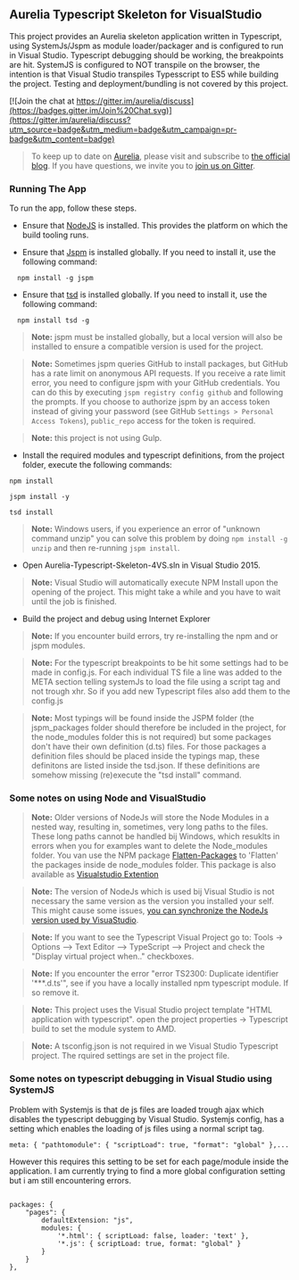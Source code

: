 
## Aurelia Typescript Skeleton for VisualStudio

This project provides an Aurelia skeleton application written in Typescript, using SystemJs/Jspm as module loader/packager and is configured to run in Visual Studio. 
Typescript debugging should be working, the breakpoints are hit. SystemJS is configured to NOT transpile on the browser, the intention is that Visual Studio transpiles 
Typesscript to ES5 while building the project. Testing and deployment/bundling is not covered by this project.

[![Join the chat at https://gitter.im/aurelia/discuss](https://badges.gitter.im/Join%20Chat.svg)](https://gitter.im/aurelia/discuss?utm_source=badge&utm_medium=badge&utm_campaign=pr-badge&utm_content=badge)

> To keep up to date on [Aurelia](http://www.aurelia.io/), please visit and subscribe to [the official blog](http://blog.durandal.io/). 
If you have questions, we invite you to [join us on Gitter](https://gitter.im/aurelia/discuss). 

### Running The App

To run the app, follow these steps.

* Ensure that [NodeJS](http://nodejs.org/) is installed. This provides the platform on which the build tooling runs.

* Ensure that [Jspm](http://jspm.io/) is installed globally. If you need to install it, use the following command:
  
```shell
  npm install -g jspm
```

* Ensure that [tsd](http://definitelytyped.org/tsd/) is installed globally. If you need to install it, use the following command:

```shell
  npm install tsd -g
```

  > **Note:** jspm must be installed globally, but a local version will also be installed to ensure a compatible version is used for the project.

  > **Note:** Sometimes jspm queries GitHub to install packages, but GitHub has a rate limit on anonymous API requests. 
If you receive a rate limit error, you need to configure jspm with your GitHub credentials. You can do this by executing 
`jspm registry config github` and following the prompts. If you choose to authorize jspm by an access token instead of giving your 
password (see GitHub `Settings > Personal Access Tokens`), `public_repo` access for the token is required.

  > **Note:** this project is not using Gulp.

* Install the required modules and typescript definitions, from the project folder, execute the following commands:

```shell
npm install

jspm install -y

tsd install
```

>**Note:** Windows users, if you experience an error of "unknown command unzip" you can solve this problem by doing `npm install -g unzip` and then re-running `jspm install`.

* Open Aurelia-Typescript-Skeleton-4VS.sln in Visual Studio 2015.

 > **Note:** Visual Studio will automatically execute NPM Install upon the opening of the project. This might take a while and you have to wait until the job is finished. 

* Build the project and debug using Internet Explorer

> **Note:** If you encounter build errors, try re-installing the npm and or jspm modules. 

> **Note:** For the typescript breakpoints to be hit some settings had to be made in config.js. For each individual 
TS file a line was added to the META section telling systemJs to load the file using a script tag and not trough xhr. So if you add new Typescript files also add them to the config.js
  
> **Note:** Most typings will be found inside the JSPM folder (the jspm_packages folder should therefore be included in the project, for the node_modules folder this is not required) but some packages don't have their own definition (d.ts)
files. For those packages a definition files should be placed inside the typings map, these definitons are listed inside the tsd.json. If these definitions are somehow missing (re)execute the "tsd install" command.

 
### Some notes on using Node and VisualStudio

 > **Note:** Older versions of NodeJs will store the Node Modules in a nested way, resulting in, sometimes, very long paths to the files. 
These long paths cannot be handled bij Windows, which resuklts in errors when you for examples want to delete the Node_modules folder. 
You van use the NPM package [Flatten-Packages](https://www.npmjs.com/package/flatten-packages) to 'Flatten' the packages inside de 
node_modules folder. This package is also available as [Visualstudio Extention](https://visualstudiogallery.msdn.microsoft.com/cd0b1938-4513-4e57-b9b7-c674b4a20e79)

> **Note:** The version of NodeJs which is used bij Visual Studio is not necessary the same version as the version you installed your self. 
This might cause some issues, [you can synchronize the NodeJs version used by VisuaStudio](http://ryanhayes.net/synchronize-node-js-install-version-with-visual-studio-2015/).

> **Note:** If you want to see the Typescript Visual Project go to: Tools -> Options --> Text Editor --> TypeScript --> Project and check the "Display virtual project when.." checkboxes.

> **Note:** If you encounter the error "error TS2300: Duplicate identifier '***.d.ts'", see if you have a locally installed npm typescript module. If so remove it.

> **Note:** This project uses the Visual Studio project template "HTML application with typescript". open the project properties -> Typescript build to set the module system to AMD. 

> **Note:** A tsconfig.json is not required in we Visual Studio Typescript project. The rquired settings are set in the project file. 

### Some notes on typescript debugging in Visual Studio using SystemJS

Problem with Systemjs is that de js files are loaded trough ajax which disables the typescript debugging by Visual Studio. 
Systemjs config, has a setting which enables the loading of js files using a normal script tag.

`meta: {
    "pathtomodule": {
      "scriptLoad": true,
      "format": "global"
    },...
`

However this requires this setting to be set for each page/module inside the application. 
I am currently trying to find a more global configuration setting but i am still encountering errors.

```

packages: {
    "pages": {
        defaultExtension: "js",
        modules: {
            '*.html': { scriptLoad: false, loader: 'text' },
            '*.js': { scriptLoad: true, format: "global" }
        }
    }
},

```